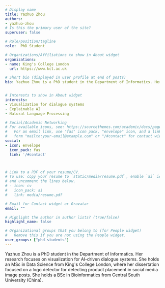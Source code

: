 ```yaml
---
# Display name
title: Yazhuo Zhou
authors:
- yazhuo-zhou
# Is this the primary user of the site?
superuser: false

# Role/position/tagline
role:  PhD Student

# Organizations/Affiliations to show in About widget
organizations:
- name: King's College London
  url: https://www.kcl.ac.uk

# Short bio (displayed in user profile at end of posts)
bio: Yazhuo Zhou is a PhD student in the Department of Informatics. Her research focuses on visualization for AI-driven dialogue systems. She holds an MSc in Data Science from King's College London, where her dissertation focused on a logo detector for detecting product placement in social media image posts. 


# Interests to show in About widget
interests:
- Visualization for dialogue systems
- Explainable AI
- Natural Language Processing

# Social/Academic Networking
# For available icons, see: https://sourcethemes.com/academic/docs/page-builder/#icons
#   For an email link, use "fas" icon pack, "envelope" icon, and a link in the
#   form "mailto:your-email@example.com" or "/#contact" for contact widget.
social:
- icon: envelope
  icon_pack: fas
  link: '/#contact'



# Link to a PDF of your resume/CV.
# To use: copy your resume to `static/media/resume.pdf`, enable `ai` icons in `params.toml`, 
# and uncomment the lines below.
# - icon: cv
#   icon_pack: ai
#   link: media/resume.pdf

# Email for Contact widget or Gravatar
email: ""

# Highlight the author in author lists? (true/false)
highlight_name: false

# Organizational groups that you belong to (for People widget)
#   Remove this if you are not using the People widget.
user_groups: ["phd-students"]
---
```


Yazhuo Zhou is a PhD student in the Department of Informatics. Her research focuses on visualization for AI-driven dialogue systems. She holds an MSc in Data Science from King's College London, where her dissertation focused on a logo detector for detecting product placement in social media image posts. She holds a BSc in Bioinformatics from Central South University (China).

